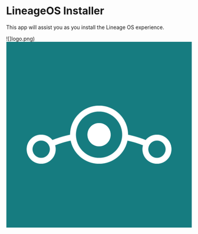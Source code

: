 # LineageOS Installer #

This app will assist you as you install the Lineage OS experience.

![]logo.png)
![Lineage OS](logo.png?raw=true "LineageOS")
